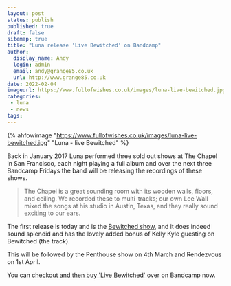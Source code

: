 ```yaml
---
layout: post
status: publish
published: true
draft: false
sitemap: true
title: "Luna release 'Live Bewitched' on Bandcamp"
author: 
  display_name: Andy
  login: admin
  email: andy@grange85.co.uk
  url: http://www.grange85.co.uk
date: 2022-02-04
imageurl: https://www.fullofwishes.co.uk/images/luna-live-bewitched.jpg
categories:
 - luna
 - news
tags:
---
```

{% ahfowimage "https://www.fullofwishes.co.uk/images/luna-live-bewitched.jpg" "Luna - live Bewitched" %}

Back in January 2017 Luna performed three sold out shows at The Chapel in San Francisco, each night playing a full album and over the next three Bandcamp Fridays the band will be releasing the recordings of these shows.

> The Chapel is a great sounding room with its wooden walls, floors, and ceiling. We recorded these to multi-tracks; our own Lee Wall mixed the songs at his studio in Austin, Texas, and they really sound exciting to our ears.

The first release is today and is the [Bewitched show](https://luna.bandcamp.com/album/live-bewitched), and it does indeed sound splendid and has the lovely added bonus of Kelly Kyle guesting on Bewitched (the track).

This will be followed by the Penthouse show on 4th March and Rendezvous on 1st April.

You can [checkout and then buy 'Live Bewitched'](https://luna.bandcamp.com/album/live-bewitched) over on Bandcamp now.

